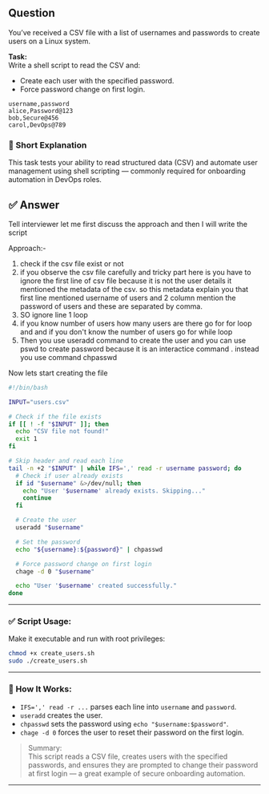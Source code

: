 
## Question  
You’ve received a CSV file with a list of usernames and passwords to create users on a Linux system.  

**Task:**  
Write a shell script to read the CSV and:
- Create each user with the specified password.
- Force password change on first login.

```csv
username,password
alice,Password@123
bob,Secure@456
carol,DevOps@789
```

### 📝 Short Explanation  
This task tests your ability to read structured data (CSV) and automate user management using shell scripting — commonly required for onboarding automation in DevOps roles.

## ✅ Answer
Tell interviewer let me first discuss the approach and then I will write the script

Approach:- 
1. check if the csv file exist or not
2. if you observe the csv file carefully and tricky part here is you have to ignore the first line of csv file because it is not the user details it mentioned the metadata of the csv.
   so this metadata explain you that first line mentioned username of users and 2 column mention the password of users and these are separated by comma.
3. SO ignore line 1 loop
4. if you know number of users how many users are there go for for loop and
   and if you don't know the number of users go for while loop
5. Then you use useradd command to create the user and you can use pswd to create password because it is an interactice command .
   instead you use command chpasswd <username : password>

Now lets start creating the file

```bash
#!/bin/bash

INPUT="users.csv"

# Check if the file exists
if [[ ! -f "$INPUT" ]]; then
  echo "CSV file not found!"
  exit 1
fi

# Skip header and read each line
tail -n +2 "$INPUT" | while IFS=',' read -r username password; do
  # Check if user already exists
  if id "$username" &>/dev/null; then
    echo "User '$username' already exists. Skipping..."
    continue
  fi

  # Create the user
  useradd "$username"

  # Set the password
  echo "${username}:${password}" | chpasswd

  # Force password change on first login
  chage -d 0 "$username"

  echo "User '$username' created successfully."
done

```

---

### ✅ Script Usage:
Make it executable and run with root privileges:
```bash
chmod +x create_users.sh
sudo ./create_users.sh
```

---

### 🧠 How It Works:

- `IFS=',' read -r ...` parses each line into `username` and `password`.
- `useradd` creates the user.
- `chpasswd` sets the password using `echo "$username:$password"`.
- `chage -d 0` forces the user to reset their password on the first login.

> Summary:  
> This script reads a CSV file, creates users with the specified passwords, and ensures they are prompted to change their password at first login — a great example of secure onboarding automation.

---
